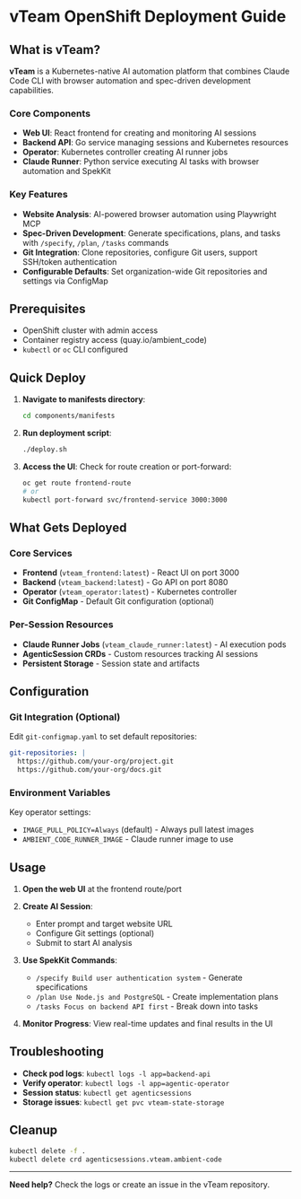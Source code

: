 # vTeam OpenShift Deployment Guide

## What is vTeam?

**vTeam** is a Kubernetes-native AI automation platform that combines Claude Code CLI with browser automation and spec-driven development capabilities.

### Core Components
- **Web UI**: React frontend for creating and monitoring AI sessions
- **Backend API**: Go service managing sessions and Kubernetes resources
- **Operator**: Kubernetes controller creating AI runner jobs
- **Claude Runner**: Python service executing AI tasks with browser automation and SpekKit

### Key Features
- **Website Analysis**: AI-powered browser automation using Playwright MCP
- **Spec-Driven Development**: Generate specifications, plans, and tasks with `/specify`, `/plan`, `/tasks` commands
- **Git Integration**: Clone repositories, configure Git users, support SSH/token authentication
- **Configurable Defaults**: Set organization-wide Git repositories and settings via ConfigMap

## Prerequisites

- OpenShift cluster with admin access
- Container registry access (quay.io/ambient_code)
- `kubectl` or `oc` CLI configured

## Quick Deploy

1. **Navigate to manifests directory**:
   ```bash
   cd components/manifests
   ```

2. **Run deployment script**:
   ```bash
   ./deploy.sh
   ```

3. **Access the UI**: Check for route creation or port-forward:
   ```bash
   oc get route frontend-route
   # or
   kubectl port-forward svc/frontend-service 3000:3000
   ```

## What Gets Deployed

### Core Services
- **Frontend** (`vteam_frontend:latest`) - React UI on port 3000
- **Backend** (`vteam_backend:latest`) - Go API on port 8080
- **Operator** (`vteam_operator:latest`) - Kubernetes controller
- **Git ConfigMap** - Default Git configuration (optional)

### Per-Session Resources
- **Claude Runner Jobs** (`vteam_claude_runner:latest`) - AI execution pods
- **AgenticSession CRDs** - Custom resources tracking AI sessions
- **Persistent Storage** - Session state and artifacts

## Configuration

### Git Integration (Optional)
Edit `git-configmap.yaml` to set default repositories:
```yaml
git-repositories: |
  https://github.com/your-org/project.git
  https://github.com/your-org/docs.git
```

### Environment Variables
Key operator settings:
- `IMAGE_PULL_POLICY=Always` (default) - Always pull latest images
- `AMBIENT_CODE_RUNNER_IMAGE` - Claude runner image to use

## Usage

1. **Open the web UI** at the frontend route/port
2. **Create AI Session**:
   - Enter prompt and target website URL
   - Configure Git settings (optional)
   - Submit to start AI analysis

3. **Use SpekKit Commands**:
   - `/specify Build user authentication system` - Generate specifications
   - `/plan Use Node.js and PostgreSQL` - Create implementation plans
   - `/tasks Focus on backend API first` - Break down into tasks

4. **Monitor Progress**: View real-time updates and final results in the UI

## Troubleshooting

- **Check pod logs**: `kubectl logs -l app=backend-api`
- **Verify operator**: `kubectl logs -l app=agentic-operator`
- **Session status**: `kubectl get agenticsessions`
- **Storage issues**: `kubectl get pvc vteam-state-storage`

## Cleanup

```bash
kubectl delete -f .
kubectl delete crd agenticsessions.vteam.ambient-code
```

---

**Need help?** Check the logs or create an issue in the vTeam repository.
